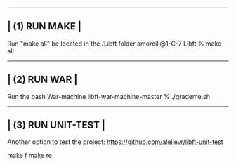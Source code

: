 
-------------------------------------------------------------------------------------
|                                   (1) RUN MAKE                                    |
-------------------------------------------------------------------------------------- 
 
Run "make all" be located in the /Libft folder
amorcill@1-C-7 Libft % make all


-------------------------------------------------------------------------------------
|                                    (2) RUN WAR                                    |
-------------------------------------------------------------------------------------- 
 
Run the bash War-machine
libft-war-machine-master % ./grademe.sh


-------------------------------------------------------------------------------------
|                                    (3) RUN UNIT-TEST                              |
-------------------------------------------------------------------------------------- 
 
 Another option to test the project:
https://github.com/alelievr/libft-unit-test

make f
make re
